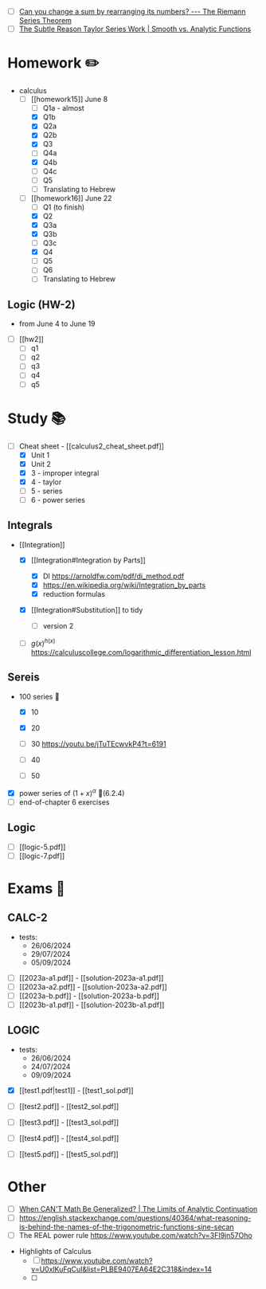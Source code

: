 
- [ ] [Can you change a sum by rearranging its numbers? --- The Riemann Series Theorem](https://www.youtube.com/watch?v=U0w0f0PDdPA&t=547s "Can you change a sum by rearranging its numbers? --- The Riemann Series Theorem")
- [ ] [The Subtle Reason Taylor Series Work | Smooth vs. Analytic Functions](https://www.youtube.com/watch?v=0HaBNdmUWXY "The Subtle Reason Taylor Series Work | Smooth vs. Analytic Functions")

# Homework ✏️

- calculus
	- [ ] [[homework15]] June 8
		- [ ] Q1a - almost
		- [x] Q1b
		- [x] Q2a
		- [x] Q2b
		- [x] Q3
		- [ ] Q4a
		- [x] Q4b
		- [ ] Q4c
		- [ ] Q5
		- [ ] Translating to Hebrew 
	- [ ] [[homework16]] June 22
		- [ ] Q1 (to finish)
		- [x] Q2
		- [x] Q3a
		- [x] Q3b
		- [ ] Q3c
		- [x] Q4
		- [ ] Q5
		- [ ] Q6
		- [ ] Translating to Hebrew 

## Logic (HW-2)

- from June 4 to June 19 
- [ ] [[hw2]]
	- [ ] q1
	- [ ] q2
	- [ ] q3
	- [ ] q4
	- [ ] q5

# Study 📚

- [ ] Cheat sheet - [[calculus2_cheat_sheet.pdf]] 
	- [x] Unit 1
	- [x] Unit 2
	- [x] 3 - improper integral
	- [x] 4 - taylor 
	- [ ] 5 - series
	- [ ] 6 - power series

## Integrals 

- [[Integration]]
	- [x] [[Integration#Integration by Parts]]
		- [x] DI https://arnoldfw.com/pdf/di_method.pdf 
		- [x] https://en.wikipedia.org/wiki/Integration_by_parts
		- [x] reduction formulas 
	- [x] [[Integration#Substitution]] to tidy 
		- [ ] version 2

	- [ ] $g(x)^{h(x)}$ https://calculuscollege.com/logarithmic_differentiation_lesson.html


## Sereis 

- 100 series 💪
	- [x] 10
	- [x] 20 
	- [ ] 30 https://youtu.be/jTuTEcwvkP4?t=6191
	- [ ] 40 
	- [ ] 50


- [x] power series of $(1+x)^{\alpha}$ 📙(6.2.4)
- [ ] end-of-chapter 6 exercises

## Logic

- [ ] [[logic-5.pdf]] 
- [ ] [[logic-7.pdf]]

# Exams 💪

## CALC-2

- tests:
	- 26/06/2024
	- 29/07/2024
	- 05/09/2024

- [ ] [[2023a-a1.pdf]] - [[solution-2023a-a1.pdf]]
- [ ] [[2023a-a2.pdf]] - [[solution-2023a-a2.pdf]]
- [ ] [[2023a-b.pdf]] - [[solution-2023a-b.pdf]]
- [ ] [[2023b-a1.pdf]] - [[solution-2023b-a1.pdf]]

## LOGIC

- tests:
	- 26/06/2024
	- 24/07/2024
	- 09/09/2024


- [x] [[test1.pdf|test1]] - [[test1_sol.pdf]]
- [ ] [[test2.pdf]] - [[test2_sol.pdf]]
- [ ] [[test3.pdf]] - [[test3_sol.pdf]]
- [ ] [[test4.pdf]] - [[test4_sol.pdf]]
- [ ] [[test5.pdf]] - [[test5_sol.pdf]]


# Other

- [ ] [When CAN'T Math Be Generalized? | The Limits of Analytic Continuation](https://www.youtube.com/watch?v=krtf-v19TJg&t=166s "When CAN'T Math Be Generalized? | The Limits of Analytic Continuation")
- [ ] https://english.stackexchange.com/questions/40364/what-reasoning-is-behind-the-names-of-the-trigonometric-functions-sine-secan
- [ ] The REAL power rule https://www.youtube.com/watch?v=3FI9jn57Oho
- Highlights of Calculus
	- [ ] https://www.youtube.com/watch?v=U0xlKuFqCuI&list=PLBE9407EA64E2C318&index=14
	- [ ] 
